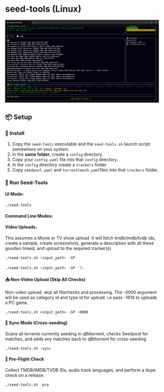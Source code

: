 # seed-tools (Linux)

![Screenshot](images/seed-toolsv0.32.png)

## 📦 Setup

### 🔧 Install

1. Copy the `seed-tools` executable and the `seed-tools.sh` launch script somewhere on your system.
2. In the **same folder**, create a `config` directory.
3. Copy your `config.yaml` file into that `config` directory.
4. In the `config` directory create a `trackers` folder
5. Copy `seedpool.yaml` and `torrentleech.yaml`files into that `trackers` folder.

### 🌱 Run Seed-Tools

#### UI Mode:
```
./seed-tools
```

#### Command Line Modes:

#### Video Uploads:
This assumes a Movie or TV show upload. It will fetch tmdb/imdb/tvdb ids, create a sample, create screenshots, generate a description with all these goodies linked, and upload to the required tracker(s) 
```bash
./seed-tools.sh <input_path> -SP

./seed-tools.sh <input_path> -SP -TL
```
#### 📤 Non-Video Upload (Skip All Checks)
Non-video upload, skip all filechecks and processing. The -0000 argument will be used as category id and type id for upload. i.e pass -1614 to uploads a PC game.
```
./seed-tools.sh <input_path> -SP -0000
```

#### 🔄 Sync Mode (Cross-seeding)
Scans all torrents currently seeding in qBittorrent, checks Seedpool for matches, and adds any matches back to qBittorrent for cross-seeding.
```
./seed-tools.sh -sync
```

#### 🔄 Pre-Flight Check
Collect TMDB/IMDB/TVDB IDs, audio track languages, and perform a dupe check on a release.
```
./seed-tools.sh -pre